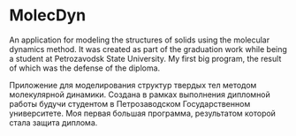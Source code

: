 # MolecDyn
An application for modeling the structures of solids using the molecular dynamics method.
It was created as part of the graduation work while being a student at Petrozavodsk State University.
My first big program, the result of which was the defense of the diploma.

Приложение для моделирования структур твердых тел методом молекулярной динамики.
Создана в рамках выполнения дипломной работы будучи студентом в Петрозаводском Государственном университете.
Моя первая большая программа, результатом которой стала защита диплома. 


